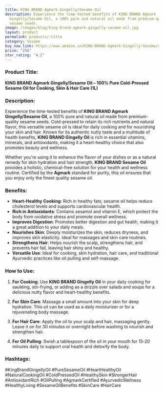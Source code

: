 ```yaml
---
title: KING BRAND Agmark Gingelly/Sesame Oil
description: Experience the time-tested benefits of KING BRAND Agmark
  Gingelly/Sesame Oil, a 100% pure and natural oil made from premium-quality
  sesame seeds.
image: /images/blog/king-brand-agmark-gingelly-sesame-oil.jpg
layout: product
permalink: products/:title
category: Sesame
buy_now_link: https://www.amazon.in/KING-BRAND-Agmark-Gingelly-Sesame/dp/B09YTS4H69/ref=sxin_15_pa_sp_search_thematic_sspa?content-id=amzn1.sym.5f0af06c-b5c9-4e71-bd04-2954cdf89bd6%3Aamzn1.sym.5f0af06c-b5c9-4e71-bd04-2954cdf89bd6&crid=1GVBV0I1R8IFF&cv_ct_cx=sesame+oil&tag=m0150-21
price: "256"
star_rating: "4.2"
---
```

### Product Title:
**KING BRAND Agmark Gingelly/Sesame Oil – 100% Pure Cold-Pressed Sesame Oil for Cooking, Skin & Hair Care (1L)**

### Description:
Experience the time-tested benefits of **KING BRAND Agmark Gingelly/Sesame Oil**, a 100% pure and natural oil made from premium-quality sesame seeds. Cold-pressed to retain its rich nutrients and natural flavor, this versatile sesame oil is ideal for daily cooking and for nourishing your skin and hair. Known for its authentic nutty taste and a multitude of health benefits, **KING BRAND Gingelly Oil** is rich in essential vitamins, minerals, and antioxidants, making it a heart-healthy choice that also promotes beauty and wellness.

Whether you're using it to enhance the flavor of your dishes or as a natural remedy for skin hydration and hair strength, **KING BRAND Sesame Oil** provides a holistic, chemical-free solution for your health and wellness routine. Certified by the **Agmark** standard for purity, this oil ensures that you enjoy only the finest quality sesame oil.

### Benefits:
- **Heart-Healthy Cooking**: Rich in healthy fats, sesame oil helps reduce cholesterol levels and supports cardiovascular health.
- **Rich in Antioxidants**: Contains sesamol and vitamin E, which protect the body from oxidative stress and promote overall wellness.
- **Improves Digestion**: Promotes better digestion and gut health, making it a great addition to your daily meals.
- **Nourishes Skin**: Deeply moisturizes the skin, reduces dryness, and improves skin elasticity. Ideal for massages and skin care routines.
- **Strengthens Hair**: Helps nourish the scalp, strengthens hair, and prevents hair fall, leaving hair shiny and healthy.
- **Versatile Use**: Ideal for cooking, skin hydration, hair care, and traditional Ayurvedic practices like oil pulling and self-massage.

### How to Use:
1. **For Cooking**: Use **KING BRAND Gingelly Oil** in your daily cooking for sautéing, stir-frying, or adding as a drizzle over salads and soups for a delicious nutty flavor and heart-healthy benefits.
   
2. **For Skin Care**: Massage a small amount into your skin for deep hydration. This oil can be used as a daily moisturizer or for a rejuvenating body massage.

3. **For Hair Care**: Apply the oil to your scalp and hair, massaging gently. Leave it on for 30 minutes or overnight before washing to nourish and strengthen hair.

4. **For Oil Pulling**: Swish a tablespoon of the oil in your mouth for 15-20 minutes daily to support oral health and detoxify the body.

### Hashtags:
#KingBrandGingellyOil #PureSesameOil #HeartHealthyOil #NaturalCookingOil #ColdPressedOil #HealthySkin #StrongerHair #AntioxidantRich #OilPulling #AgmarkCertified #AyurvedicWellness #HealthyLiving #SesameOilBenefits #SkinCare #HairCare
